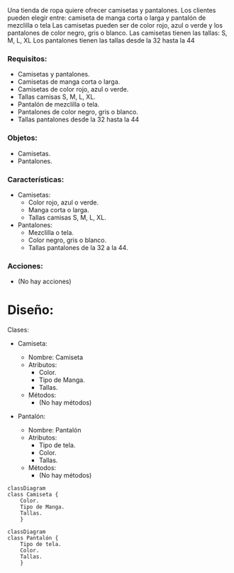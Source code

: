 Una tienda de ropa quiere ofrecer camisetas y pantalones. Los clientes pueden elegir entre: camiseta de manga corta o larga y pantalón de mezclilla o tela
Las camisetas pueden ser de color rojo, azul o verde y los pantalones de color negro, gris o blanco.
Las camisetas tienen las tallas: S, M, L, XL
Los pantalones tienen las tallas desde la 32 hasta la 44

### Requisitos:
- Camisetas y pantalones.
- Camisetas de manga corta o larga.
- Camisetas de color rojo, azul o verde.
- Tallas camisas S, M, L, XL.
- Pantalón de mezclilla o tela.
- Pantalones de color negro, gris o blanco.
- Tallas pantalones desde la 32 hasta la 44

### Objetos:
- Camisetas.
- Pantalones.

### Características:
- Camisetas:
    - Color rojo, azul o verde.
    - Manga corta o larga.
    - Tallas camisas S, M, L, XL.
- Pantalones:
    - Mezclilla o tela.
    - Color negro, gris o blanco.
    - Tallas pantalones de la 32 a la 44.
  
### Acciones:
- (No hay acciones)

# Diseño:
Clases:
- Camiseta:
    - Nombre: Camiseta
    - Atributos:
      - Color.
      - Tipo de Manga.
      - Tallas.
    - Métodos:
        - (No hay métodos)

- Pantalón:
   - Nombre: Pantalón
    - Atributos:
      - Tipo de tela.
      - Color.
      - Tallas.
    - Métodos:
        - (No hay métodos)

```mermaid
classDiagram
class Camiseta {
    Color.
    Tipo de Manga.
    Tallas.
    }
```

```mermaid
classDiagram
class Pantalón {
    Tipo de tela.
    Color.
    Tallas.
    }
```